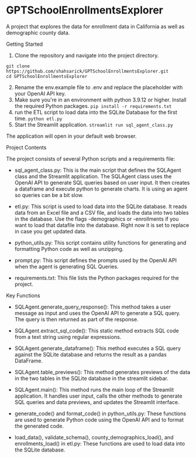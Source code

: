 # GPTSchoolEnrollmentsExplorer
A project that explores the data for enrollment data in California as well as demographic county data.

Getting Started

1. Clone the repository and navigate into the project directory.
```
git clone https://github.com/shahsarick/GPTSchoolEnrollmentsExplorer.git
cd GPTSchoolEnrollmentsExplorer
```
2.  Rename the env.example file to .env and replace the placeholder with your OpenAI API key.
3.  Make sure you're in an environment with python 3.9.12 or higher. Install the required Python packages. 
   ```pip install -r requirements.txt```
4. run the ETL script to load data into the SQLite Database for the first time. 
   ```python etl.py```
5. Start the Streamlit application. 
   ```streamlit run sql_agent_class.py```

The application will open in your default web browser.

Project Contents

The project consists of several Python scripts and a requirements file:

- sql_agent_class.py: This is the main script that defines the SQLAgent class and the Streamlit application. The SQLAgent class uses the OpenAI API to generate SQL queries based on user input. It then creates a dataframe and execute python to generate charts. It is using an agent so queries can be a bit slow.

- etl.py: This script is used to load data into the SQLite database. It reads data from an Excel file and a CSV file, and loads the data into two tables in the database. Use the flags -demographics or -enrollments if you want to load that datafile into the database. Right now it is set to replace in case you get updated data.

- python_utils.py: This script contains utility functions for generating and formatting Python code as well as unzipping.

- prompt.py: This script defines the prompts used by the OpenAI API when the agent is generating SQL Queries.

- requirements.txt: This file lists the Python packages required for the project.

Key Functions

- SQLAgent.generate_query_response(): This method takes a user message as input and uses the OpenAI API to generate a SQL query. The query is then returned as part of the response.

- SQLAgent.extract_sql_code(): This static method extracts SQL code from a text string using regular expressions.

- SQLAgent.generate_dataframe(): This method executes a SQL query against the SQLite database and returns the result as a pandas DataFrame.

- SQLAgent.table_previews(): This method generates previews of the data in the two tables in the SQLite database in the streamlit sidebar.

- SQLAgent.main(): This method runs the main loop of the Streamlit application. It handles user input, calls the other methods to generate SQL queries and data previews, and updates the Streamlit interface.

- generate_code() and format_code() in python_utils.py: These functions are used to generate Python code using the OpenAI API and to format the generated code.

- load_data(), validate_schema(), county_demographics_load(), and enrollments_load() in etl.py: These functions are used to load data into the SQLite database.
